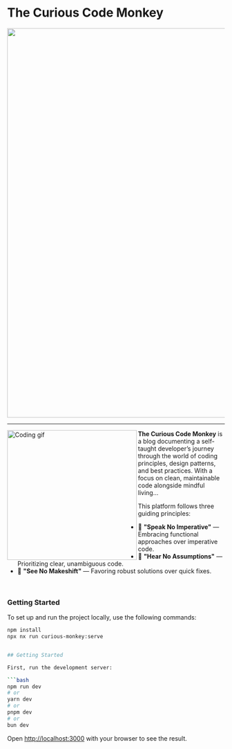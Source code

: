 # The Curious Code Monkey

<p align="center">
  <img src="https://i.ibb.co/wzPZB16/curious-code-monkey-github.png" width="900px" />
</p>

---

<p>
 <img align="left" width="300" src="https://i.ibb.co/RhnggMH/2.png" alt="Coding gif" />

**The Curious Code Monkey** is a blog documenting a self-taught developer’s journey through the world of coding principles, design patterns, and best practices. With a focus on clean, maintainable code alongside mindful living...

This platform follows three guiding principles:

- 🙊 **"Speak No Imperative"** — Embracing functional approaches over imperative code.
- 🙉 **"Hear No Assumptions"** — Prioritizing clear, unambiguous code.
- 🙈 **"See No Makeshift"** — Favoring robust solutions over quick fixes.
</p>

<br/>

### Getting Started

To set up and run the project locally, use the following commands:

```bash
npm install
npx nx run curious-monkey:serve


## Getting Started

First, run the development server:

```bash
npm run dev
# or
yarn dev
# or
pnpm dev
# or
bun dev
```

Open [http://localhost:3000](http://localhost:3000) with your browser to see the result.
